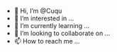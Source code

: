 - 👋 Hi, I’m @Cuqu
- 👀 I’m interested in ...
- 🌱 I’m currently learning ...
- 💞️ I’m looking to collaborate on ...
- 📫 How to reach me ...

<!---
Cuqu/Cuqu is a ✨ special ✨ repository because its `README.md` (this file) appears on your GitHub profile.
You can click the Preview link to take a look at your changes.
--->
